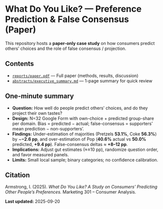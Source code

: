 # What Do You Like? — Preference Prediction & False Consensus (Paper)

This repository hosts a **paper-only case study** on how consumers predict others’ choices and the role of false consensus / projection.

## Contents
- [`reports/paper.pdf`](reports/Paper.pdf) — Full paper (methods, results, discussion)
- [`abstracts/executive_summary.md`](abstracts/executive_summary.md) — 1-page summary for quick review

## One-minute summary
- **Question:** How well do people predict others’ choices, and do they project their own tastes?
- **Design:** N=32 Google Form with own-choice + predicted group-share per domain. Bias = predicted − actual; false-consensus = supporters’ mean prediction − non-supporters’.
- **Findings:** Under-estimation of majorities (Pretzels **53.1%**, Coke **56.3%**) by ~**−2.6 pp**, and over-estimation of Pop (**40.6%** actual vs **50.0%** predicted, **+9.4 pp**). False-consensus deltas ≈ **+8–12 pp**.
- **Implications:** Adjust gut estimates (≈±10 pp), randomize question order, and favor measured panels.
- **Limits:** Small local sample; binary categories; no confidence calibration.

## Citation
Armstrong, I. (2025). *What Do You Like? A Study on Consumers’ Predicting Other People’s Preferences.* Marketing 301 – Consumer Analysis.

**Last updated:** 2025-09-20
